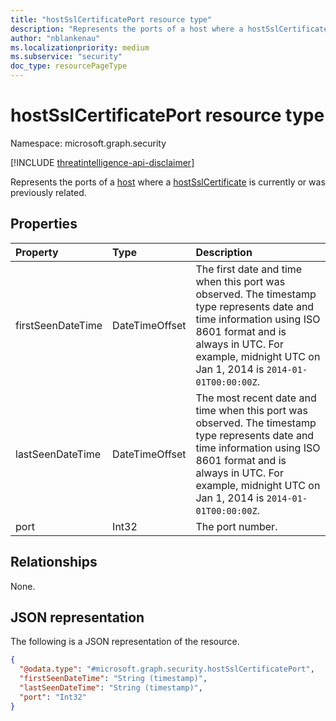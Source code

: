 ```yaml
---
title: "hostSslCertificatePort resource type"
description: "Represents the ports of a host where a hostSslCertificate is currently or was previously related."
author: "nblankenau"
ms.localizationpriority: medium
ms.subservice: "security"
doc_type: resourcePageType
---
```


# hostSslCertificatePort resource type

Namespace: microsoft.graph.security

[!INCLUDE [threatintelligence-api-disclaimer](../../includes/threatintelligence-api-disclaimer.md)]

Represents the ports of a [host](../resources/security-host.md) where a [hostSslCertificate](../resources/security-hostsslcertificate.md) is currently or was previously related.

## Properties

|Property|Type|Description|
|:---|:---|:---|
|firstSeenDateTime|DateTimeOffset|The first date and time when this port was observed. The timestamp type represents date and time information using ISO 8601 format and is always in UTC. For example, midnight UTC on Jan 1, 2014 is `2014-01-01T00:00:00Z`.|
|lastSeenDateTime|DateTimeOffset|The most recent date and time when this port was observed. The timestamp type represents date and time information using ISO 8601 format and is always in UTC. For example, midnight UTC on Jan 1, 2014 is `2014-01-01T00:00:00Z`.|
|port|Int32|The port number.|

## Relationships

None.

## JSON representation

The following is a JSON representation of the resource.

<!-- {
  "blockType": "resource",
  "@odata.type": "microsoft.graph.security.hostSslCertificatePort"
}
-->
``` json
{
  "@odata.type": "#microsoft.graph.security.hostSslCertificatePort",
  "firstSeenDateTime": "String (timestamp)",
  "lastSeenDateTime": "String (timestamp)",
  "port": "Int32"
}
```
